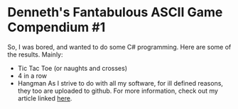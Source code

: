 # Denneth's Fantabulous ASCII Game Compendium #1
 
So, I was bored, and wanted to do some C# programming.
Here are some of the results.
Mainly:
- Tic Tac Toe (or naughts and crosses)
- 4 in a row
- Hangman
As I strive to do with all my software, for ill defined reasons, they too are uploaded to github.
For more information, check out my article linked [here](https://denneth.nl/denneths-fantabulous-ascii-games-compendium-1/).
